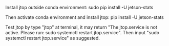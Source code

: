 Install jtop outside conda environment:
sudo pip install -U jetson-stats

Then activate conda environment and install jtop:
pip install -U jetson-stats

Test jtop by type "jtop" at terminal, it may return "The jtop.service is not active. Please run: sudo systemctl restart jtop.service". Then input "sudo systemctl restart jtop.service" as suggested.
